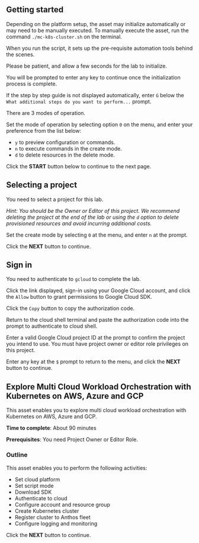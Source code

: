 ## Getting started

Depending on the platform setup, the asset may initialize automatically or may need to be manually executed. To manually execute the asset, run the command `./mc-k8s-cluster.sh` on the terminal.

When you run the script, it sets up the pre-requisite automation tools behind the scenes. 

Please be patient, and allow a few seconds for the lab to initialize. 

You will be prompted to enter any key to continue once the initialization process is complete.

If the step by step guide is not displayed automatically, enter `G` below the `What additional steps do you want to perform...` prompt.

There are 3 modes of operation. 

Set the mode of operation by selecting option `0` on the menu, and enter your preference from the list below:

- `y` to preview configuration or commands.
- `n` to execute commands in the create mode.
- `d` to delete resources in the delete mode.

Click the **START** button below to continue to the next page.

## Selecting a project

You need to select a project for this lab.

*Hint: You should be the Owner or Editor of this project. We recommend deleting the project at the end of the lab or using the `d` option to delete provisioned resources and avoid incurring additional costs.*

Set the create mode by selecting `0` at the menu, and enter `n` at the prompt.

Click the **NEXT** button to continue.

## Sign in

You need to authenticate to `gcloud` to complete the lab.

Click the link displayed, sign-in using your Google Cloud account, and click the `Allow` button to grant permissions to Google Cloud SDK. 

Click the `Copy` button to copy the authorization code. 

Return to the cloud shell terminal and paste the authorization code into the prompt to authenticate to cloud shell.

Enter a valid Google Cloud project ID at the prompt to confirm the project you intend to use. You must have project owner or editor role privileges on this project.

Enter any key at the `$` prompt to return to the menu, and click the **NEXT** button to continue.

## Explore Multi Cloud Workload Orchestration with Kubernetes on AWS, Azure and GCP

This asset enables you to explore multi cloud workload orchestration with Kubernetes on AWS, Azure and GCP.

**Time to complete**: About 90 minutes

**Prerequisites**: You need Project Owner or Editor Role.

### Outline

This asset enables you to perform the following activities:

 - Set cloud platform
 - Set script mode
 - Download SDK
 - Authenticate to cloud
 - Configure account and resource group
 - Create Kubernetes cluster
 - Register cluster to Anthos fleet
 - Configure logging and monitoring

Click the **NEXT** button to continue.